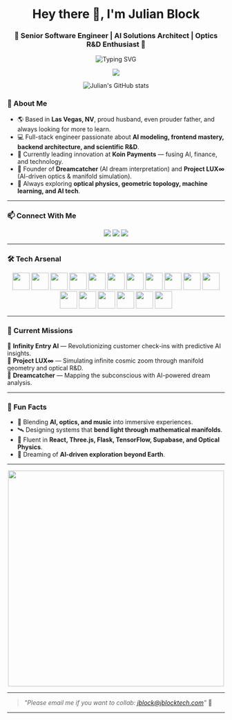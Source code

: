 <h1 align="center">Hey there 👋, I'm Julian Block</h1>
<h3 align="center">🚀 Senior Software Engineer | AI Solutions Architect | Optics R&D Enthusiast 🚀</h3>

<p align="center">
  <img src="https://readme-typing-svg.demolab.com?font=Fira+Code&size=24&pause=1000&color=e12e09&center=true&vCenter=true&width=600&lines=Building+AI-powered+systems+%F0%9F%9A%80;Future+of+Optics+%26+Dream+Analysis+%F0%9F%92%A1;Turning+visions+into+reality+with+AI+%F0%9F%8C%9D" alt="Typing SVG" />
</p>

<p align="center">
  <img src="https://github-readme-streak-stats.herokuapp.com?user=Julianblock&theme=tokyonight&date_format=M%20j%5B%2C%20Y%5D" />
</p>
<p align="center">
  <img src="https://github-readme-stats.vercel.app/api?username=Julianblock&show_icons=true&theme=tokyonight&hide_border=true&count_private=true" alt="Julian's GitHub stats" />
</p>


### 🚀 About Me
- 🌎 Based in **Las Vegas, NV**, proud husband, even prouder father, and always looking for more to learn.
- 💻 Full-stack engineer passionate about **AI modeling, frontend mastery, backend architecture, and scientific R&D**.
- 🔭 Currently leading innovation at **Koin Payments** — fusing AI, finance, and technology.
- 🧠 Founder of **Dreamcatcher** (AI dream interpretation) and **Project LUX∞** (AI-driven optics & manifold simulation).
- 🎯 Always exploring **optical physics, geometric topology, machine learning, and AI tech**.

---

### 📫 Connect With Me
<p align="center">
  <a href="https://jblocktech.com"><img src="https://img.shields.io/badge/Website-000000?style=for-the-badge&logo=About.me&logoColor=white" /></a>
  <a href="https://linkedin.com/in/julianblock"><img src="https://img.shields.io/badge/LinkedIn-0077B5?style=for-the-badge&logo=linkedin&logoColor=white" /></a>
  <a href="https://github.com/Julianblock"><img src="https://img.shields.io/badge/GitHub-100000?style=for-the-badge&logo=github&logoColor=white" /></a>
</p>

---

### 🛠️ Tech Arsenal

<p align="center">
  <img src="https://cdn.jsdelivr.net/gh/devicons/devicon/icons/react/react-original.svg" width="40" height="40" />
  <img src="https://cdn.jsdelivr.net/gh/devicons/devicon/icons/nextjs/nextjs-original.svg" width="40" height="40" />
  <img src="https://cdn.jsdelivr.net/gh/devicons/devicon/icons/vuejs/vuejs-original.svg" width="40" height="40" />
  <img src="https://cdn.jsdelivr.net/gh/devicons/devicon/icons/typescript/typescript-original.svg" width="40" height="40" />
  <img src="https://cdn.jsdelivr.net/gh/devicons/devicon/icons/javascript/javascript-original.svg" width="40" height="40" />
  <img src="https://cdn.jsdelivr.net/gh/devicons/devicon/icons/nodejs/nodejs-original.svg" width="40" height="40" />
  <img src="https://cdn.jsdelivr.net/gh/devicons/devicon/icons/python/python-original.svg" width="40" height="40" />
  <img src="https://cdn.jsdelivr.net/gh/devicons/devicon/icons/flask/flask-original.svg" width="40" height="40" />
  <img src="https://cdn.jsdelivr.net/gh/devicons/devicon/icons/docker/docker-original.svg" width="40" height="40" />
  <img src="https://cdn.jsdelivr.net/gh/devicons/devicon/icons/kubernetes/kubernetes-plain.svg" width="40" height="40" />
  <img src="https://cdn.jsdelivr.net/gh/devicons/devicon/icons/mysql/mysql-original.svg" width="40" height="40" />
  <img src="https://cdn.jsdelivr.net/gh/devicons/devicon/icons/graphql/graphql-plain.svg" width="40" height="40" />
  <img src="https://cdn.jsdelivr.net/gh/devicons/devicon/icons/git/git-original.svg" width="40" height="40" />
  <img src="https://cdn.jsdelivr.net/gh/devicons/devicon/icons/csharp/csharp-original.svg" width="40" height="40" />
  <img src="https://cdn.jsdelivr.net/gh/devicons/devicon/icons/threejs/threejs-original.svg" width="40" height="40" />
  <img src="https://cdn.jsdelivr.net/gh/devicons/devicon/icons/opengl/opengl-original.svg" width="40" height="40" />
  <img src="https://cdn.jsdelivr.net/gh/devicons/devicon/icons/figma/figma-original.svg" width="40" height="40" />
</p>

---

### 🌌 Current Missions
🚀 **Infinity Entry AI** — Revolutionizing customer check-ins with predictive AI insights.  
🔭 **Project LUX∞** — Simulating infinite cosmic zoom through manifold geometry and optical R&D.  
🌙 **Dreamcatcher** — Mapping the subconscious with AI-powered dream analysis.

---

### 🧠 Fun Facts
- 🎨 Blending **AI, optics, and music** into immersive experiences.
- 🛰️ Designing systems that **bend light through mathematical manifolds**.
- 💬 Fluent in **React, Three.js, Flask, TensorFlow, Supabase, and Optical Physics**.
- 🚀 Dreaming of **AI-driven exploration beyond Earth**.

---

<p align="center">
  <img src="https://media.giphy.com/media/iicDrNGWxHmDrIni6j/giphy.gif" width="500" />
</p>

---

> *"Please email me if you want to collab: jblock@jblocktech.com"* 🌌

---
